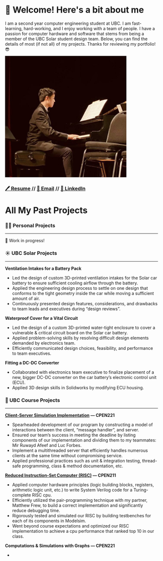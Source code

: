 # 👋 Welcome! Here's a bit about me
I am a second year computer engineering student at UBC.
I am fast-learning, hard-working, and I enjoy working with a team of people. I have a passion for computer hardware and software that stems from being a member of the UBC Solar student design team.
Below, you can find the details of most (if not all) of my projects. Thanks for reviewing my portfolio! 😎

<p id="profile-picture" align="left">
  <img src="https://github.com/m1chellelinn/m1chellelinn/blob/main/me.jpg" width="400" height="400">
</p>

### [🖊️ Resume](https://drive.google.com/file/d/1EUkp7UoIuRPeIUY1dyqDHfLYXq3VJ5aJ/view?usp=sharing) // [📩 Email](mailto:michaellin0902@gmail.com) // [📘 LinkedIn](https://www.linkedin.com/in/lisong-michael-lin/)




# All My Past Projects


### 👨‍💻 Personal Projects

---

🚧 Work in progress!

### ☀️ UBC Solar Projects

---

**Ventilation Intakes for a Battery Pack**

- Led the design of custom 3D-printed ventilation intakes for the Solar car battery to ensure sufficient cooling airflow through the battery.
- Applied the engineering design process to settle on one design that conforms to the tight geometry inside the car while moving a sufficient amount of air.
- Continuously presented design features, considerations, and drawbacks to team leads and executives during “design reviews”.

**Waterproof Cover for a Vital Circuit**

- Led the design of a custom 3D-printed water-tight enclosure to cover a vulnerable & critical circuit board on the Solar car battery.
- Applied problem-solving skills by resolving difficult design elements demanded by electronics team.
- Efficiently communicated design choices, feasibility, and performance to team executives.

**Fitting a DC-DC Converter**

- Collaborated with electronics team executive to finalize placement of a new, bigger DC-DC converter on the car battery’s electronic control unit (ECU).
- Applied 3D design skills in Solidworks by modifying ECU housing.

### 📔 UBC Course Projects

---

**[Client-Server Simulation Implementation](https://github.com/m1chellelinn/Client-Server-Simulation-Implementation) — CPEN221**

- Spearheaded development of our program by constructing a model of interactions between the client, “message handler”, and server.
- Ensured our team’s success in meeting the deadline by listing components of our implementation and dividing them to my teammates: Mir Ruwayd Afeef and Luc Forbes.
- Implement a multithreaded server that efficiently handles numerous clients at the same time without compromising service.
- Applied professional practices such as unit & integration testing, thread-safe programming, class & method documentation, etc.

**[Reduced Instruction-Set Computer (RISC)](https://github.com/m1chellelinn/Reduced-Instruction-Set-Computer-Implementation) — CPEN211**

- Applied computer hardware principles (logic building blocks, registers, arithmetic logic unit, etc.) to write System Verilog code for a Turing-complete RISC cpu.
- Efficiently utilized the pair-programming technique with my partner, Matthew Frew, to build a correct implementation and significantly reduce debugging time.
- Rigorously tested and simulated our RISC by building testbenches for each of its components in  Modelsim.
- Went beyond course expectations and optimized our RISC implementation to achieve a cpu performance that ranked top 10 in our class.

**********************Computations & Simulations with Graphs — CPEN221**********************

-
